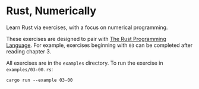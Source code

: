 # Rust, Numerically

Learn Rust via exercises, with a focus on numerical programming.

These exercises are designed to pair with [The Rust Programming Language](https://doc.rust-lang.org/stable/book/). For example, exercises beginning with `03` can be completed after reading chapter 3.

All exercises are in the `examples` directory. To run the exercise in `examples/03-00.rs`:

```
cargo run --example 03-00
```
